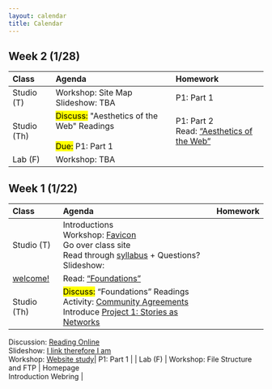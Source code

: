 ```yaml
---
layout: calendar
title: Calendar
---
```


## Week 2 (1/28)

| Class | Agenda | Homework |
| :--- | :--- | :--- |
| Studio (T) | Workshop: Site Map <br> Slideshow: TBA | P1: Part 1 |
| Studio (Th) | <mark>Discuss:</mark> "Aesthetics of the Web" Readings <br><br> <mark>Due:</mark> P1: Part 1 | P1: Part 2 <br> Read: [“Aesthetics of the Web”](/readings)|
| Lab (F) | Workshop: TBA | 


## Week 1 (1/22)

| Class | Agenda | Homework |
| :--- | :--- | :--- |
| Studio (T) | Introductions <br>Workshop: [Favicon](https://docs.google.com/document/d/15gawrRKPkf1NcipJBp7a2IdEg07WG9u_MQRmT1WmN10) <br>Go over class site<br> Read through [syllabus](https://docs.google.com/document/d/1uSgmvAGwzk8EYUbHQHOVSNhdZ7VOn7vngCplt9J2pqA) + Questions? <br> Slideshow: 
[welcome!](https://docs.google.com/presentation/d/1f7qVdDIVPINYQj4OOlERW2-gvYMpgIfqAQGvswgvRPo)| Read: [“Foundations”](/readings) |
| Studio (Th) | <mark>Discuss:</mark> “Foundations” Readings <br> Activity: [Community Agreements](https://docs.google.com/document/d/1i55FJ_lb1K7ETel3twwHfizbgWAQASpA8uSQbNtKkAI) <br> Introduce [Project 1: Stories as Networks](https://docs.google.com/document/d/1zp0CmThBfNv7nspoN9clikp86TO3blp8oSBTKPjJ4Jg) <br>
Discussion: [Reading Online](https://docs.google.com/document/d/1eldKB3vy3Ei_Ijqtt5Xr-Ula0woy5pQwa74igyVMSPA)<br>
Slideshow: [I link therefore I am](https://docs.google.com/presentation/d/13nYlcW4wtUVhvniijnz95lWh64OlPd4ZSx5KItoFyw8)<br>
Workshop: [Website study](https://docs.google.com/document/d/1Rhbj6VSNq8suv3Ya1WtJ5XwoBIpw6779jpxOwIsoFGY)| P1: Part 1 |
| Lab (F) | Workshop: File Structure and FTP | Homepage <br> Introduction Webring |

